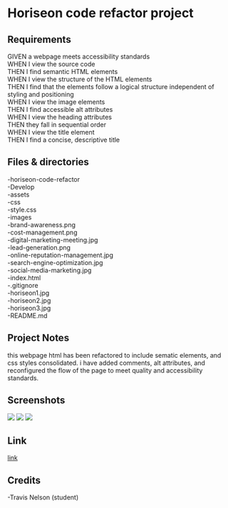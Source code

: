 # Horiseon code refactor project

## Requirements

GIVEN a webpage meets accessibility standards <br />
WHEN I view the source code <br />
THEN I find semantic HTML elements <br />
WHEN I view the structure of the HTML elements <br />
THEN I find that the elements follow a logical structure independent of styling and positioning <br />
WHEN I view the image elements <br />
THEN I find accessible alt attributes <br />
WHEN I view the heading attributes <br />
THEN they fall in sequential order <br />
WHEN I view the title element <br />
THEN I find a concise, descriptive title <br />

## Files & directories

-horiseon-code-refactor <br />
    -Develop <br />
      -assets <br />
        -css <br />
          -style.css <br />
        -images <br />
          -brand-awareness.png <br />
          -cost-management.png <br />
          -digital-marketing-meeting.jpg <br />
          -lead-generation.png <br />
          -online-reputation-management.jpg <br />
          -search-engine-optimization.jpg <br />
          -social-media-marketing.jpg <br />
      -index.html <br />
    -.gitignore <br />
    -horiseon1.jpg <br />
    -horiseon2.jpg <br />
    -horiseon3.jpg <br />
    -README.md <br />

## Project Notes

this webpage html has been refactored to include sematic elements, and css styles consolidated.
i have added comments, alt attributes, and reconfigured the flow of the page to meet quality and accessibility standards.

## Screenshots

<img src="./develop/assets/horiseon1.jpg">
<img src="./develop/assets/horiseon2.jpg">
<img src="./develop/assets/horiseon3.jpg">

## Link

[link](https://valiantthor92.github.io/horiseon-code-refactor/)

## Credits

-Travis Nelson (student)
